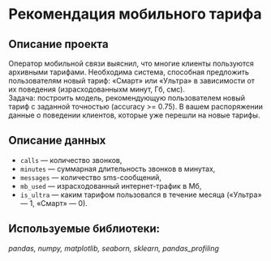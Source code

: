 # Рекомендация мобильного тарифа
## Описание проекта
Оператор мобильной связи выяснил, что многие клиенты пользуются архивными тарифами. Необходима система, способная предложить пользователям новый тариф: «Смарт» или «Ультра» в зависимости от их поведения (израсходованныхм минут, Гб, смс). <br>
Задача: построить модель, рекомендующую пользователем новый тариф с заданной точностью (accuracy >= 0.75).
В вашем распоряжении данные о поведении клиентов, которые уже перешли на новые тарифы. 
## Описание данных

- `сalls` — количество звонков,
- `minutes` — суммарная длительность звонков в минутах,
- `messages` — количество sms-сообщений,
- `mb_used` — израсходованный интернет-трафик в Мб,
- `is_ultra` — каким тарифом пользовался в течение месяца («Ультра» — 1, «Смарт» — 0).

## Используемые библиотеки:
*pandas, numpy, matplotlib, seaborn, sklearn, pandas_profiling*
